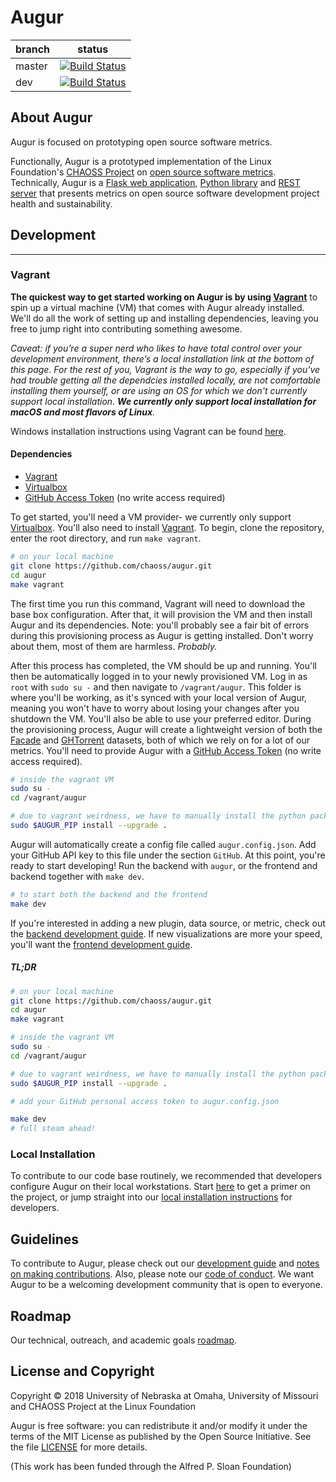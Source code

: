 # Augur

branch | status
   --- | ---
master | [![Build Status](https://travis-ci.org/chaoss/augur.svg?branch=master)](https://travis-ci.org/chaoss/augur)
   dev | [![Build Status](https://travis-ci.org/chaoss/augur.svg?branch=dev)](https://travis-ci.org/chaoss/augur)

## About Augur

Augur is focused on prototyping open source software metrics. 

Functionally, Augur is a prototyped implementation of the Linux Foundation's [CHAOSS Project](http://chaoss.community) on [open source software metrics](https://github.com/chaoss/metrics). Technically, Augur is a [Flask web application](http://augurlabs.io), [Python library](http://augur.augurlabs.io/static/docs/) and [REST server](http://augur.augurlabs.io/static/api_docs/) that presents metrics on open source software development project health and sustainability. 


## Development 
-------------------
### Vagrant
**The quickest way to get started working on Augur is by using [Vagrant](https://www.vagrantup.com/)** to spin up a virtual machine (VM) that comes with Augur already installed. We'll do all the work of setting up and installing dependencies, leaving you free to jump right into contributing something awesome. 

*Caveat: if you’re a super nerd who likes to have total control over your development environment, there’s a local installation link at the bottom of this page. For the rest of you, Vagrant is the way to go, especially if you've had trouble getting all the dependcies installed locally, are not comfortable installing them yourself, or are using an OS for which we don't currently support local installation. **We currently only support local installation for macOS and most flavors of Linux**.*

Windows installation instructions using Vagrant can be found [here](docs/python/source/windows-install.md).

#### Dependencies

- [Vagrant](https://www.vagrantup.com/)
- [Virtualbox](https://www.virtualbox.org/)
- [GitHub Access Token](https://github.com/settings/tokens) (no write access required)

To get started, you'll need a VM provider- we currently only support [Virtualbox](https://www.virtualbox.org/). You'll also need to install [Vagrant](https://www.vagrantup.com/downloads.html). To begin, clone the repository, enter the root directory, and run `make vagrant`.

```bash
# on your local machine
git clone https://github.com/chaoss/augur.git
cd augur
make vagrant
```

The first time you run this command, Vagrant will need to download the base box configuration. After that, it will provision the VM and then install Augur and its dependencies. Note: you'll probably see a fair bit of errors during this provisioning process as Augur is getting installed. Don't worry about them, most of them are harmless. *Probably.*

After this process has completed, the VM should be up and running. You'll then be automatically logged in to your newly provisioned VM. Log in as `root` with `sudo su -` and then navigate to `/vagrant/augur`. This folder is where you'll be working, as it's synced with your local version of Augur, meaning you won't have to worry about losing your changes after you shutdown the VM. You'll also be able to use your preferred editor. During the provisioning process, Augur will create a lightweight version of both the [Facade](facade-oss.org) and [GHTorrent](http://ghtorrent.org/) datasets, both of which we rely on for a lot of our metrics. You'll need to provide Augur with a [GitHub Access Token](https://github.com/settings/tokens) (no write access required). 

```bash
# inside the vagrant VM
sudo su -
cd /vagrant/augur

# due to vagrant weirdness, we have to manually install the python packages
sudo $AUGUR_PIP install --upgrade .
```

Augur will automatically create a config file called ``augur.config.json``. Add your GitHub API key to this file under the section ``GitHub``. At this point, you're ready to start developing!
Run the backend with ``augur``, or the frontend and backend together with ``make dev``.

```bash
# to start both the backend and the frontend
make dev
```

If you're interested in adding a new plugin, data source, or metric, check out the [backend development guide](http://augur.augurlabs.io/static/docs/dev-guide/3-backend.html). If new visualizations are more your speed, you'll want the [frontend development guide](http://augur.augurlabs.io/static/docs/dev-guide/4-frontend.html).

##### TL;DR
```bash
# on your local machine
git clone https://github.com/chaoss/augur.git
cd augur
make vagrant

# inside the vagrant VM
sudo su -
cd /vagrant/augur

# due to vagrant weirdness, we have to manually install the python packages
sudo $AUGUR_PIP install --upgrade .

# add your GitHub personal access token to augur.config.json

make dev
# full steam ahead!
```

### Local Installation
To contribute to our code base routinely, we recommended that developers configure Augur on their local workstations. Start [here](http://augur.augurlabs.io/static/docs/dev-guide/1-overview.html) to get a primer on the project, or jump straight into our [local installation instructions](http://augur.augurlabs.io/static/docs/dev-guide/2-install.html) for developers.

## Guidelines
To contribute to Augur, please check out our [development guide](http://augur.augurlabs.io/static/docs/dev-guide/1-overview.html) and [notes on making contributions](CONTRIBUTING.md). Also, please note our [code of conduct](CODE_OF_CONDUCT.md). We want Augur to be a welcoming development community that is open to everyone. 

## Roadmap
Our technical, outreach, and academic goals [roadmap](https://github.com/chaoss/augur/wiki/Release-Schedule).

## License and Copyright
Copyright © 2018 University of Nebraska at Omaha, University of Missouri and CHAOSS Project at the Linux Foundation

Augur is free software: you can redistribute it and/or modify it under the terms of the MIT License as published by the Open Source Initiative. See the file [LICENSE](LICENSE) for more details.

(This work has been funded through the Alfred P. Sloan Foundation)
